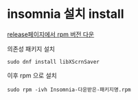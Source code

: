 # insomnia 설치 install
[release페이지에서 rpm 버전 다운](https://github.com/Kong/insomnia/releases/tag/core@10.1.1)

의존성 패키지 설치
```
sudo dnf install libXScrnSaver
```

이후 rpm 으로 설치
```
sudo rpm -ivh Insomnia-다운받은-패키지명.rpm
```

